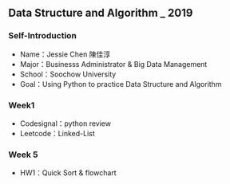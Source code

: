 ## Data Structure and Algorithm _ 2019

### Self-Introduction
* Name：Jessie Chen 陳佳淳
* Major：Businesss Administrator & Big Data Management
* School：Soochow University
* Goal：Using Python to practice Data Structure and Algorithm

### Week1
* Codesignal：python review
* Leetcode：Linked-List


### Week 5
* HW1：Quick Sort & flowchart
